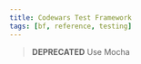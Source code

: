 ```yaml
---
title: Codewars Test Framework
tags: [bf, reference, testing]
---
```



> **DEPRECATED** Use Mocha

<!--
TODO: Finish this reference
TODO: Add tutorial and link to it
TODO: Add any recipes and link to them
-->
